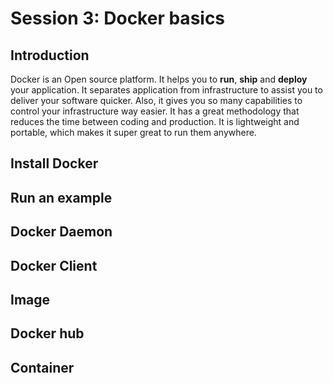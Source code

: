 # Session 3: Docker basics

## Introduction

<!--
Docker:
* Open source
* Platform
* Helps:
  * Run
  * Ship
  * Deploy
* Separate application from infrastructure
* Control infrastructure way easier
* Because of methodologies
  * Reduce time between coding and production

* Portable
* lightweight
-->

Docker is an Open source platform.
It helps you to **run**, **ship** and **deploy**
your application.
It separates application from infrastructure to
assist you to deliver your software quicker.
Also, it gives you so many capabilities to control
your infrastructure way easier.
It has a great methodology that reduces the time
between coding and production.
It is lightweight and portable, which makes it super
great to run them anywhere.

## Install Docker


## Run an example


## Docker Daemon

## Docker Client

## Image

## Docker hub

## Container